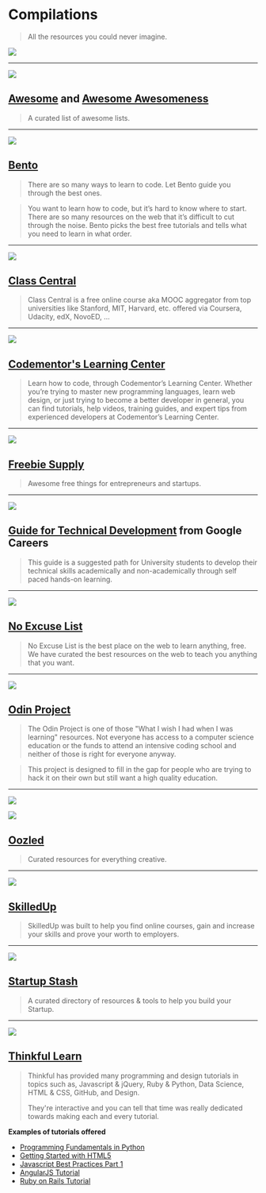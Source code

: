 # Compilations

> All the resources you could never imagine.

![](http://i3.kym-cdn.com/photos/images/original/000/187/320/6a1.png)

---

![](http://www.linickx.com/files/2011/08/octocat_darkwood_small.jpg)

## [Awesome](https://github.com/sindresorhus/awesome) and [Awesome Awesomeness](https://github.com/bayandin/awesome-awesomeness)

> A curated list of awesome lists.

---

![](https://www.bento.io/static/img/twitter_card_2.png)

## [Bento](https://www.bento.io/)

> There are so many ways to learn to code. Let Bento guide you through the best ones.

> You want to learn how to code, but it’s hard to know where to start. There are so many resources on the web that it’s difficult to cut through the noise. Bento picks the best free tutorials and tells what you need to learn in what order.

---

![](https://huacm.files.wordpress.com/2015/04/classcentral.png)

## [Class Central](https://www.class-central.com/)

> Class Central is a free online course aka MOOC aggregator from top universities like Stanford, MIT, Harvard, etc. offered via Coursera, Udacity, edX, NovoED, ...

---

![](http://cdn.geekwire.com/wp-content/uploads/codementor-logo-2.png)

## [Codementor's Learning Center](https://www.codementor.io/learn)

> Learn how to code, through Codementor’s Learning Center. Whether you’re trying to master new programming languages, learn web design, or just trying to become a better developer in general, you can find tutorials, help videos, training guides, and expert tips from experienced developers at Codementor’s Learning Center.

---

![](https://huacm.files.wordpress.com/2015/03/freebie-supply.png)

## [Freebie Supply](http://freebie.supply/)

> Awesome free things for entrepreneurs and startups.

---

![](http://www.google.com/about/careers/files/home.jpg)

## [Guide for Technical Development](https://www.google.com/about/careers/students/guide-to-technical-development.html) from Google Careers

> This guide is a suggested path for University students to develop their technical skills academically and non-academically through self paced hands-on learning.

---

![](https://huacm.files.wordpress.com/2015/03/no-excuse-list.png)

## [No Excuse List](http://noexcuselist.com/)

> No Excuse List is the best place on the web to learn anything, free. We have curated the best resources on the web to teach you anything that you want.

---

![](http://airpair-blog.s3.amazonaws.com/wp-content/uploads/2014/04/The-Odin-Project-Open-Sourced-Free-Curriculum.png)

## [Odin Project](http://www.theodinproject.com/home)

> The Odin Project is one of those "What I wish I had when I was learning" resources. Not everyone has access to a computer science education or the funds to attend an intensive coding school and neither of those is right for everyone anyway.

> This project is designed to fill in the gap for people who are trying to hack it on their own but still want a high quality education.

---

![](https://huacm.files.wordpress.com/2015/04/oozled.png)

![](https://huacm.files.wordpress.com/2015/04/oozled-categories.png)

## [Oozled](http://oozled.com/)

> Curated resources for everything creative.

---

![](https://huacm.files.wordpress.com/2015/03/skilledup.png)

## [SkilledUp](http://www.skilledup.com/)

> SkilledUp was built to help you find online courses, gain and increase your skills and prove your worth to employers.

---

![](https://huacm.files.wordpress.com/2015/04/startup-stash.png)

## [Startup Stash](http://startupstash.com)

> A curated directory of resources & tools to help you build your Startup.

---

![](https://huacm.files.wordpress.com/2015/03/thinkful.png)

## [Thinkful Learn](http://www.thinkful.com/learn)

> Thinkful has provided many programming and design tutorials in topics such as, Javascript & jQuery, Ruby & Python, Data Science, HTML & CSS, GitHub, and Design.
>
> They're interactive and you can tell that time was really dedicated towards making each and every tutorial.

**Examples of tutorials offered**

- [Programming Fundamentals in Python](http://www.thinkful.com/learn/intro-to-python-tutorial/)
- [Getting Started with HTML5](http://www.thinkful.com/learn/getting-started-with-html5)
- [Javascript Best Practices Part 1](http://www.thinkful.com/learn/javascript-best-practices-1/)
- [AngularJS Tutorial](http://www.thinkful.com/learn/angularjs-tutorial-build-a-gmail-clone/)
- [Ruby on Rails Tutorial](http://www.thinkful.com/learn/ruby-on-rails-tutorial/)